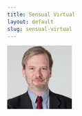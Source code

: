 ```yaml
---
title: Sensual Virtual
layout: default
slug: sensual-virtual
---
```

<img src="/images/profiles/luke-syson.jpg" width="150" class="p-3 img-fluid rounded-circle float-left" />
